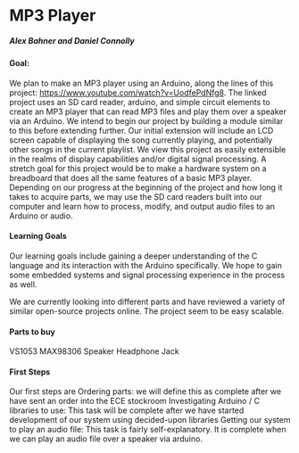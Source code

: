 # MP3 Player
##### Alex Bahner and Daniel Connolly 
#### Goal:
We plan to make an MP3 player using an Arduino, along the lines of this project: https://www.youtube.com/watch?v=UodfePdNfg8. The linked project uses an SD card reader, arduino, and simple circuit elements to create an MP3 player that can read MP3 files and play them over a speaker via an Arduino. We intend to begin our project by building a module similar to this before extending further. Our initial extension will include an LCD screen capable of displaying the song currently playing, and potentially other songs in the current playlist. We view this project as easily extensible in the realms of display capabilities and/or digital signal processing. A stretch goal for this project would be to make a hardware system on a breadboard that does all the same features of a basic MP3 player. Depending on our progress at the beginning of the project and how long it takes to acquire parts, we may use the SD card readers built into our computer and learn how to process, modify, and output audio files to an Arduino or audio.

#### Learning Goals
Our learning goals include gaining a deeper understanding of the C language and its interaction with the Arduino specifically. We hope to gain some embedded systems and signal processing experience in the process as well.

We are currently looking into different parts and have reviewed a variety of similar open-source projects online. The project seem to be easy scalable.

#### Parts to buy
VS1053
MAX98306
Speaker
Headphone Jack

#### First Steps
Our first steps are
Ordering parts: we will define this as complete after we have sent an order into the ECE stockroom
Investigating Arduino / C libraries to use: This task will be complete after we have started development of our system using decided-upon libraries
Getting our system to play an audio file: This task is fairly self-explanatory. It is complete when we can play an audio file over a speaker via arduino.
